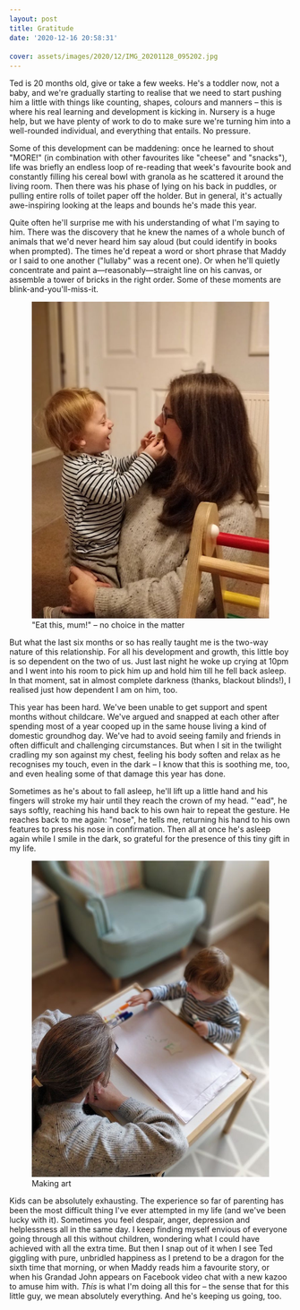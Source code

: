 ```yaml
---
layout: post
title: Gratitude
date: '2020-12-16 20:58:31'

cover: assets/images/2020/12/IMG_20201128_095202.jpg
---
```


Ted is 20 months old, give or take a few weeks. He's a toddler now, not a baby, and we're gradually starting to realise that we need to start pushing him a little with things like counting, shapes, colours and manners – this is where his real learning and development is kicking in. Nursery is a huge help, but we have plenty of work to do to make sure we're turning him into a well-rounded individual, and everything that entails. No pressure.

Some of this development can be maddening: once he learned to shout "MORE!" (in combination with other favourites like "cheese" and "snacks"), life was briefly an endless loop of re-reading that week's favourite book and constantly filling his cereal bowl with granola as he scattered it around the living room. Then there was his phase of lying on his back in puddles, or pulling entire rolls of toilet paper off the holder. But in general, it's actually awe-inspiring looking at the leaps and bounds he's made this year.

Quite often he'll surprise me with his understanding of what I'm saying to him. There was the discovery that he knew the names of a whole bunch of animals that we'd never heard him say aloud (but could identify in books when prompted). The times he'd repeat a word or short phrase that Maddy or I said to one another ("lullaby" was a recent one). Or when he'll quietly concentrate and paint a—reasonably—straight line on his canvas, or assemble a tower of bricks in the right order. Some of these moments are blink-and-you'll-miss-it.

<figure class="kg-card kg-image-card kg-card-hascaption"><img src="/assets/images/2020/12/IMG_20201124_165123_Bokeh.jpg" class="kg-image" alt loading="lazy"><figcaption>"Eat this, mum!" – no choice in the matter</figcaption></figure>

But what the last six months or so has really taught me is the two-way nature of this relationship. For all his development and growth, this little boy is so dependent on the two of us. Just last night he woke up crying at 10pm and I went into his room to pick him up and hold him till he fell back asleep. In that moment, sat in almost complete darkness (thanks, blackout blinds!), I realised just how dependent I am on him, too.

This year has been hard. We've been unable to get support and spent months without childcare. We've argued and snapped at each other after spending most of a year cooped up in the same house living a kind of domestic groundhog day. We've had to avoid seeing family and friends in often difficult and challenging circumstances. But when I sit in the twilight cradling my son against my chest, feeling his body soften and relax as he recognises my touch, even in the dark – I know that this is soothing me, too, and even healing some of that damage this year has done.

Sometimes as he's about to fall asleep, he'll lift up a little hand and his fingers will stroke my hair until they reach the crown of my head. "'ead", he says softly, reaching his hand back to his own hair to repeat the gesture. He reaches back to me again: "nose", he tells me, returning his hand to his own features to press his nose in confirmation. Then all at once he's asleep again while I smile in the dark, so grateful for the presence of this tiny gift in my life.

<figure class="kg-card kg-image-card kg-card-hascaption"><img src="/assets/images/2020/12/art.jpg" class="kg-image" alt loading="lazy"><figcaption>Making art</figcaption></figure>

Kids can be absolutely exhausting. The experience so far of parenting has been the most difficult thing I've ever attempted in my life (and we've been lucky with it). Sometimes you feel despair, anger, depression and helplessness all in the same day. I keep finding myself envious of everyone going through all this without children, wondering what I could have achieved with all the extra time. But then I snap out of it when I see Ted giggling with pure, unbridled happiness as I pretend to be a dragon for the sixth time that morning, or when Maddy reads him a favourite story, or when his Grandad John appears on Facebook video chat with a new kazoo to amuse him with. _This_ is what I'm doing all this for – the sense that for this little guy, we mean absolutely everything. And he's keeping us going, too.

